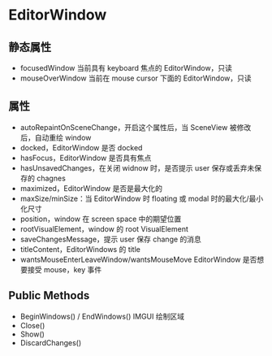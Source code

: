 # EditorWindow

## 静态属性

- focusedWindow 当前具有 keyboard 焦点的 EditorWindow，只读
- mouseOverWindow 当前在 mouse cursor 下面的 EditorWindow，只读

## 属性

- autoRepaintOnSceneChange，开启这个属性后，当 SceneView 被修改后，自动重绘 window
- docked，EditorWindow 是否 docked
- hasFocus，EditorWindow 是否具有焦点
- hasUnsavedChanges，在关闭 widnow 时，是否提示 user 保存或丢弃未保存的 chagnes
- maximized，EditorWindow 是否是最大化的
- maxSize/minSize：当 EditorWindow 时 floating 或 modal 时的最大化/最小化尺寸
- position，window 在 screen space 中的期望位置
- rootVisualElement，window 的 root VisualElement
- saveChangesMessage，提示 user 保存 change 的消息
- titleContent，EditorWindows 的 title
- wantsMouseEnterLeaveWindow/wantsMouseMove EditorWindow 是否想要接受 mouse，key 事件

## Public Methods

- BeginWindows() / EndWindows() IMGUI 绘制区域
- Close()
- Show()
- DiscardChanges()

